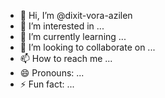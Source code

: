 - 👋 Hi, I’m @dixit-vora-azilen
- 👀 I’m interested in ...
- 🌱 I’m currently learning ...
- 💞️ I’m looking to collaborate on ...
- 📫 How to reach me ...
- 😄 Pronouns: ...
- ⚡ Fun fact: ...

<!---
dixit-vora-azilen/dixit-vora-azilen is a ✨ special ✨ repository because its `README.md` (this file) appears on your GitHub profile.
You can click the Preview link to take a look at your changes.
--->
